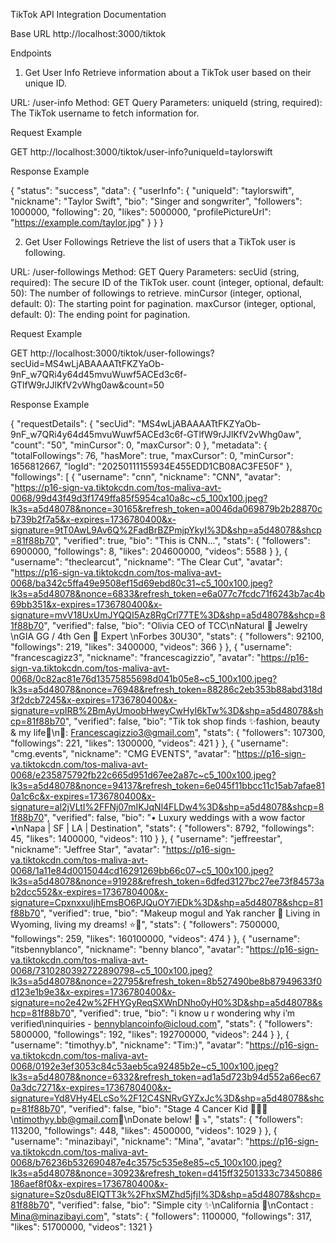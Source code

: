 TikTok API Integration Documentation

Base URL
http://localhost:3000/tiktok

Endpoints
1. Get User Info
Retrieve information about a TikTok user based on their unique ID.

URL: /user-info
Method: GET
Query Parameters:
uniqueId (string, required): The TikTok username to fetch information for.

Request Example

GET http://localhost:3000/tiktok/user-info?uniqueId=taylorswift

Response Example

{
  "status": "success",
  "data": {
    "userInfo": {
      "uniqueId": "taylorswift",
      "nickname": "Taylor Swift",
      "bio": "Singer and songwriter",
      "followers": 1000000,
      "following": 20,
      "likes": 5000000,
      "profilePictureUrl": "https://example.com/taylor.jpg"
    }
  }
}

2. Get User Followings
Retrieve the list of users that a TikTok user is following.

URL: /user-followings
Method: GET
Query Parameters:
secUid (string, required): The secure ID of the TikTok user.
count (integer, optional, default: 50): The number of followings to retrieve.
minCursor (integer, optional, default: 0): The starting point for pagination.
maxCursor (integer, optional, default: 0): The ending point for pagination.

Request Example

GET http://localhost:3000/tiktok/user-followings?secUid=MS4wLjABAAAATtFKZYaOb-9nF_w7QRi4y64d45mvuWuwf5ACEd3c6f-GTlfW9rJJlKfV2vWhg0aw&count=50


Response Example


{
    "requestDetails": {
        "secUid": "MS4wLjABAAAATtFKZYaOb-9nF_w7QRi4y64d45mvuWuwf5ACEd3c6f-GTlfW9rJJlKfV2vWhg0aw",
        "count": "50",
        "minCursor": 0,
        "maxCursor": 0
    },
    "metadata": {
        "totalFollowings": 76,
        "hasMore": true,
        "maxCursor": 0,
        "minCursor": 1656812667,
        "logId": "20250111155934E455EDD1CB08AC3FE50F"
    },
    "followings": [
        {
            "username": "cnn",
            "nickname": "CNN",
            "avatar": "https://p16-sign-va.tiktokcdn.com/tos-maliva-avt-0068/99d43f49d3f1749ffa85f5954ca10a8c~c5_100x100.jpeg?lk3s=a5d48078&nonce=30165&refresh_token=a0046da069879b2b28870cb739b2f7a5&x-expires=1736780400&x-signature=9tT0AwL9Av6Q%2FadBrBZPmjpYkyI%3D&shp=a5d48078&shcp=81f88b70",
            "verified": true,
            "bio": "This is CNN...",
            "stats": {
                "followers": 6900000,
                "followings": 8,
                "likes": 204600000,
                "videos": 5588
            }
        },
        {
            "username": "theclearcut",
            "nickname": "The Clear Cut",
            "avatar": "https://p16-sign-va.tiktokcdn.com/tos-maliva-avt-0068/ba342c5ffa49e9508ef15d69ebd80c31~c5_100x100.jpeg?lk3s=a5d48078&nonce=6833&refresh_token=e6a077c7fcdc71f6243b7ac4b69bb351&x-expires=1736780400&x-signature=mvV18UxUmJYQQI5Az8RgCrl77TE%3D&shp=a5d48078&shcp=81f88b70",
            "verified": false,
            "bio": "Olivia CEO of TCC\nNatural 💎 Jewelry \nGIA GG / 4th Gen 💎 Expert \nForbes 30U30",
            "stats": {
                "followers": 92100,
                "followings": 219,
                "likes": 3400000,
                "videos": 366
            }
        },
        {
            "username": "francescagizz3",
            "nickname": "francescagizzio",
            "avatar": "https://p16-sign-va.tiktokcdn.com/tos-maliva-avt-0068/0c82ac81e76d13575855698d041b05e8~c5_100x100.jpeg?lk3s=a5d48078&nonce=76948&refresh_token=88286c2eb353b88abd318d3f2dcb7245&x-expires=1736780400&x-signature=vpIRB%2BmAyUmoobHweyCwHyI6kTw%3D&shp=a5d48078&shcp=81f88b70",
            "verified": false,
            "bio": "Tik tok shop finds ✨fashion, beauty & my life💋\n📩: Francescagizzio3@gmail.com",
            "stats": {
                "followers": 107300,
                "followings": 221,
                "likes": 1300000,
                "videos": 421
            }
        },
        {
            "username": "cmg.events",
            "nickname": "CMG EVENTS",
            "avatar": "https://p16-sign-va.tiktokcdn.com/tos-maliva-avt-0068/e235875792fb22c665d951d67ee2a87c~c5_100x100.jpeg?lk3s=a5d48078&nonce=94137&refresh_token=6e045f11bbcc11c15ab7afae810a1c6c&x-expires=1736780400&x-signature=al2jVLtI%2FFNj07mIKJqNl4FLDw4%3D&shp=a5d48078&shcp=81f88b70",
            "verified": false,
            "bio": "• Luxury weddings with a wow factor •\nNapa | SF | LA | Destination",
            "stats": {
                "followers": 8792,
                "followings": 45,
                "likes": 1400000,
                "videos": 110
            }
        },
        {
            "username": "jeffreestar",
            "nickname": "Jeffree Star",
            "avatar": "https://p16-sign-va.tiktokcdn.com/tos-maliva-avt-0068/1a11e84d0015044cd16291269bb66c07~c5_100x100.jpeg?lk3s=a5d48078&nonce=91928&refresh_token=6dfed3127bc27ee73f84573ab2dcc552&x-expires=1736780400&x-signature=CpxnxxuIjhEmsBO6PJQuOY7iEDk%3D&shp=a5d48078&shcp=81f88b70",
            "verified": true,
            "bio": "Makeup mogul and Yak rancher 💖 Living in Wyoming, living my dreams! ⭐️🦄",
            "stats": {
                "followers": 7500000,
                "followings": 259,
                "likes": 160100000,
                "videos": 474
            }
        },
        {
            "username": "itsbennyblanco",
            "nickname": "benny blanco",
            "avatar": "https://p16-sign-va.tiktokcdn.com/tos-maliva-avt-0068/7310280392722890798~c5_100x100.jpeg?lk3s=a5d48078&nonce=22795&refresh_token=8b527490be8b87949633f0d123e1b9e3&x-expires=1736780400&x-signature=no2e42w%2FHYGyReqSXWnDNho0yH0%3D&shp=a5d48078&shcp=81f88b70",
            "verified": true,
            "bio": "i know u r wondering why i’m verified\ninquiries - bennyblancoinfo@icloud.com",
            "stats": {
                "followers": 5800000,
                "followings": 192,
                "likes": 192700000,
                "videos": 244
            }
        },
        {
            "username": "timothyy.b",
            "nickname": "Tim:)",
            "avatar": "https://p16-sign-va.tiktokcdn.com/tos-maliva-avt-0068/0192e3ef3053c84c53aeb5ca92485b2e~c5_100x100.jpeg?lk3s=a5d48078&nonce=6332&refresh_token=ad1a5d723b94d552a66ec670a3dc7271&x-expires=1736780400&x-signature=Yd8VHy4ELcSo%2F12C4SNRvGYZxJc%3D&shp=a5d48078&shcp=81f88b70",
            "verified": false,
            "bio": "Stage 4 Cancer Kid 👨🏻‍🦲\ntimothyy.bb@gmail.com📧\nDonate below! 🔗 ⤵️",
            "stats": {
                "followers": 113200,
                "followings": 448,
                "likes": 4500000,
                "videos": 1029
            }
        },
        {
            "username": "minazibayi",
            "nickname": "Mina",
            "avatar": "https://p16-sign-va.tiktokcdn.com/tos-maliva-avt-0068/b76236b532690487e4c3575c535e8e85~c5_100x100.jpeg?lk3s=a5d48078&nonce=30923&refresh_token=d415ff32501333c73450886186aef8f0&x-expires=1736780400&x-signature=Sz0sdu8EIQTT3k%2FhxSMZhd5jfjI%3D&shp=a5d48078&shcp=81f88b70",
            "verified": false,
            "bio": "Simple city ✨\nCalifornia 📍\nContact : Mina@minazibayi.com",
            "stats": {
                "followers": 1100000,
                "followings": 317,
                "likes": 51700000,
                "videos": 1321
            }
